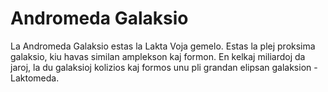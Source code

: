 # Andromeda Galaksio

La Andromeda Galaksio estas la Lakta Voja gemelo. Estas la plej proksima
galaksio, kiu havas similan amplekson kaj formon. En kelkaj miliardoj da jaroj,
la du galaksioj kolizios kaj formos unu pli grandan elipsan galaksion -
Laktomeda.
